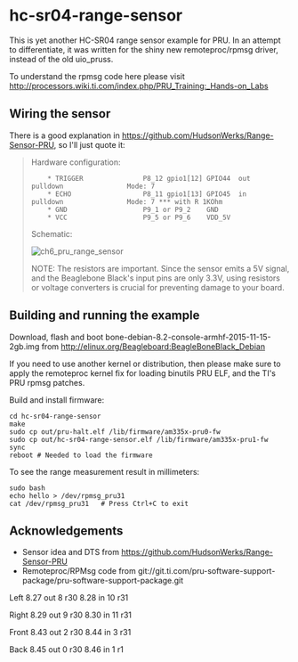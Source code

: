 # hc-sr04-range-sensor

This is yet another HC-SR04 range sensor example for PRU. In an attempt to differentiate, it was written for the shiny new remoteproc/rpmsg driver, instead of the old uio_pruss.

To understand the rpmsg code here please visit http://processors.wiki.ti.com/index.php/PRU_Training:_Hands-on_Labs

## Wiring the sensor
There is a good explanation in https://github.com/HudsonWerks/Range-Sensor-PRU, so I'll just quote it:

> Hardware configuration:
> 
>         * TRIGGER               P8_12 gpio1[12] GPIO44  out     pulldown                Mode: 7 
>         * ECHO                  P8_11 gpio1[13] GPIO45  in      pulldown                Mode: 7 *** with R 1KOhm
>         * GND                   P9_1 or P9_2    GND
>         * VCC                   P9_5 or P9_6    VDD_5V
>         
> Schematic:
>         
> ![ch6_pru_range_sensor](https://cloud.githubusercontent.com/assets/4622940/8599064/4d14cb26-262c-11e5-9c46-1961dc67bdcc.png)
> 
> NOTE: The resistors are important. Since the sensor emits a 5V signal, and the Beaglebone Black's input pins are only 3.3V, using resistors or voltage converters is crucial for preventing damage to your board.

## Building and running the example
Download, flash and boot bone-debian-8.2-console-armhf-2015-11-15-2gb.img from http://elinux.org/Beagleboard:BeagleBoneBlack_Debian

If you need to use another kernel or distribution, then please make sure to apply the remoteproc kernel fix for loading binutils PRU ELF, and the TI's PRU rpmsg patches.

Build and install firmware:

	cd hc-sr04-range-sensor
	make
	sudo cp out/pru-halt.elf /lib/firmware/am335x-pru0-fw
	sudo cp out/hc-sr04-range-sensor.elf /lib/firmware/am335x-pru1-fw
	sync
	reboot # Needed to load the firmware

To see the range measurement result in millimeters:

	sudo bash
	echo hello > /dev/rpmsg_pru31
	cat /dev/rpmsg_pru31   # Press Ctrl+C to exit

## Acknowledgements
 * Sensor idea and DTS from https://github.com/HudsonWerks/Range-Sensor-PRU
 * Remoteproc/RPMsg code from git://git.ti.com/pru-software-support-package/pru-software-support-package.git


Left
8.27 out 8 r30
8.28 in 10 r31


Right
8.29 out 9 r30
8.30 in 11 r31

Front
8.43 out 2 r30
8.44 in  3 r31

Back
8.45 out 0 r30
8.46 in  1 r1